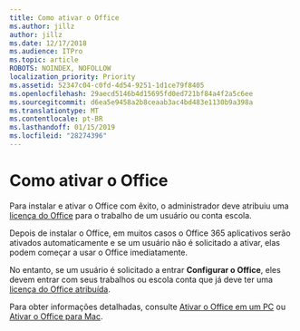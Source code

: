 ```yaml
---
title: Como ativar o Office
ms.author: jillz
author: jillz
ms.date: 12/17/2018
ms.audience: ITPro
ms.topic: article
ROBOTS: NOINDEX, NOFOLLOW
localization_priority: Priority
ms.assetid: 52347c04-c0fd-4d54-9251-1d1ce79f8405
ms.openlocfilehash: 29aecd5146b4d15695fd0ed721bf84a4f2a5c6ee
ms.sourcegitcommit: d6ea5e9458a2b8ceaab3ac4bd483e1130b9a398a
ms.translationtype: MT
ms.contentlocale: pt-BR
ms.lasthandoff: 01/15/2019
ms.locfileid: "28274396"
---
```

# <a name="how-to-activate-office"></a>Como ativar o Office

Para instalar e ativar o Office com êxito, o administrador deve atribuiu uma [licença do Office](https://docs.microsoft.com/office365/admin/subscriptions-and-billing/assign-licenses-to-users) para o trabalho de um usuário ou conta escola. 
  
Depois de instalar o Office, em muitos casos o Office 365 aplicativos serão ativados automaticamente e se um usuário não é solicitado a ativar, elas podem começar a usar o Office imediatamente.
  
No entanto, se um usuário é solicitado a entrar **Configurar o Office**, eles devem entrar com seus trabalhos ou escola conta que já deve ter uma [licença do Office atribuída](https://support.office.com/article/f8ab5e25-bf3f-4a47-b264-174b1ee925fd.aspx).
  
Para obter informações detalhadas, consulte [Ativar o Office em um PC](https://support.office.com/article/5bd38f38-db92-448b-a982-ad170b1e187e.aspx) ou [Ativar o Office para Mac](https://support.office.com/article/7f6646b1-bb14-422a-9ad4-a53410fcefb2.aspx).
  

